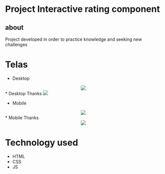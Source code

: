# Project Interactive rating component

## about 
  Project developed in order to practice knowledge and seeking new challenges
  
  
# Telas

* Desktop
<div align="center">
<img src="https://user-images.githubusercontent.com/23111969/185173017-fde7f0ce-f139-45c5-ae6f-d4c83c1ad231.jpg"></img>
</div>
* Desktop Thanks
<img src = "https://user-images.githubusercontent.com/23111969/185173432-f754d25d-caeb-48a8-9fd8-88a57a11bf38.jpg"></img>

* Mobile
<div align="center">
<img src ="https://user-images.githubusercontent.com/23111969/185173594-71c7bc47-1051-481f-b1b6-0990b5907cbb.jpg"></img>
</div>
* Mobile Thanks
<div align="center">
<img src ="https://user-images.githubusercontent.com/23111969/185174131-12f09054-5d3b-47e4-85b4-3c5c7f22467e.jpg"></img>
</div>

# Technology used
* HTML
* CSS 
* JS
